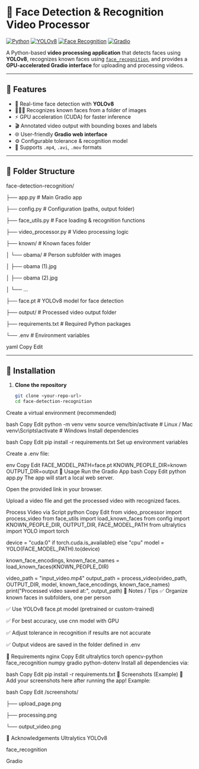 # 🎥 Face Detection & Recognition Video Processor

[![Python](https://img.shields.io/badge/Python-3.8%2B-blue.svg)](https://www.python.org/)
[![YOLOv8](https://img.shields.io/badge/YOLOv8-Ultralytics-green)](https://github.com/ultralytics/ultralytics)
[![Face Recognition](https://img.shields.io/badge/Face_Recognition-Dlib-orange)](https://github.com/ageitgey/face_recognition)
[![Gradio](https://img.shields.io/badge/Gradio-Web%20App-yellow)](https://gradio.app/)

A Python-based **video processing application** that detects faces using **YOLOv8**, recognizes known faces using [`face_recognition`](https://github.com/ageitgey/face_recognition), and provides a **GPU-accelerated Gradio interface** for uploading and processing videos.

---

## 🔹 Features

- 🚀 Real-time face detection with **YOLOv8**
- 🧑‍🤝‍🧑 Recognizes known faces from a folder of images
- ⚡ GPU acceleration (CUDA) for faster inference
- 🎬 Annotated video output with bounding boxes and labels
- 🌐 User-friendly **Gradio web interface**
- ⚙️ Configurable tolerance & recognition model
- 🎥 Supports `.mp4`, `.avi`, `.mov` formats

---

## 🔹 Folder Structure

face-detection-recognition/

├── app.py # Main Gradio app

├── config.py # Configuration (paths, output folder)

├── face_utils.py # Face loading & recognition functions

├── video_processor.py # Video processing logic

├── known/ # Known faces folder

│ └── obama/ # Person subfolder with images

│ ├── obama (1).jpg

│ ├── obama (2).jpg

│ └── ...

├── face.pt # YOLOv8 model for face detection

├── output/ # Processed video output folder

├── requirements.txt # Required Python packages

└── .env # Environment variables

yaml
Copy
Edit

---

## 🔹 Installation

1. **Clone the repository**
   ```bash
   git clone <your-repo-url>
   cd face-detection-recognition
Create a virtual environment (recommended)

bash
Copy
Edit
python -m venv venv
source venv/bin/activate      # Linux / Mac
venv\Scripts\activate         # Windows
Install dependencies

bash
Copy
Edit
pip install -r requirements.txt
Set up environment variables

Create a .env file:

env
Copy
Edit
FACE_MODEL_PATH=face.pt
KNOWN_PEOPLE_DIR=known
OUTPUT_DIR=output
🔹 Usage
Run the Gradio App
bash
Copy
Edit
python app.py
The app will start a local web server.

Open the provided link in your browser.

Upload a video file and get the processed video with recognized faces.

Process Video via Script
python
Copy
Edit
from video_processor import process_video
from face_utils import load_known_faces
from config import KNOWN_PEOPLE_DIR, OUTPUT_DIR, FACE_MODEL_PATH
from ultralytics import YOLO
import torch

device = "cuda:0" if torch.cuda.is_available() else "cpu"
model = YOLO(FACE_MODEL_PATH).to(device)

known_face_encodings, known_face_names = load_known_faces(KNOWN_PEOPLE_DIR)

video_path = "input_video.mp4"
output_path = process_video(video_path, OUTPUT_DIR, model, known_face_encodings, known_face_names)
print("Processed video saved at:", output_path)
🔹 Notes / Tips
✅ Organize known faces in subfolders, one per person

✅ Use YOLOv8 face.pt model (pretrained or custom-trained)

✅ For best accuracy, use cnn model with GPU

✅ Adjust tolerance in recognition if results are not accurate

✅ Output videos are saved in the folder defined in .env

🔹 Requirements
nginx
Copy
Edit
ultralytics
torch
opencv-python
face_recognition
numpy
gradio
python-dotenv
Install all dependencies via:

bash
Copy
Edit
pip install -r requirements.txt
🔹 Screenshots (Example)
📌 Add your screenshots here after running the app!
Example:

bash
Copy
Edit
/screenshots/
   
   ├── upload_page.png
   
   ├── processing.png
   
   └── output_video.png

🔹 Acknowledgements
Ultralytics YOLOv8

face_recognition

Gradio

